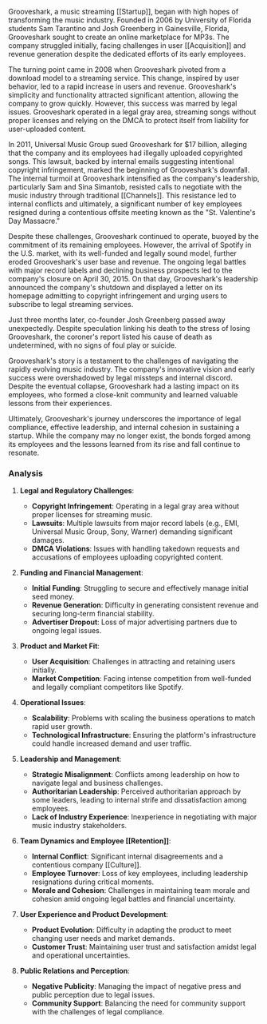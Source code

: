 Grooveshark, a music streaming [[Startup]], began with high hopes of transforming the music industry. Founded in 2006 by University of Florida students Sam Tarantino and Josh Greenberg in Gainesville, Florida, Grooveshark sought to create an online marketplace for MP3s. The company struggled initially, facing challenges in user [[Acquisition]] and revenue generation despite the dedicated efforts of its early employees.

The turning point came in 2008 when Grooveshark pivoted from a download model to a streaming service. This change, inspired by user behavior, led to a rapid increase in users and revenue. Grooveshark's simplicity and functionality attracted significant attention, allowing the company to grow quickly. However, this success was marred by legal issues. Grooveshark operated in a legal gray area, streaming songs without proper licenses and relying on the DMCA to protect itself from liability for user-uploaded content.

In 2011, Universal Music Group sued Grooveshark for $17 billion, alleging that the company and its employees had illegally uploaded copyrighted songs. This lawsuit, backed by internal emails suggesting intentional copyright infringement, marked the beginning of Grooveshark's downfall. The internal turmoil at Grooveshark intensified as the company's leadership, particularly Sam and Sina Simantob, resisted calls to negotiate with the music industry through traditional [[Channels]]. This resistance led to internal conflicts and ultimately, a significant number of key employees resigned during a contentious offsite meeting known as the "St. Valentine's Day Massacre."

Despite these challenges, Grooveshark continued to operate, buoyed by the commitment of its remaining employees. However, the arrival of Spotify in the U.S. market, with its well-funded and legally sound model, further eroded Grooveshark's user base and revenue. The ongoing legal battles with major record labels and declining business prospects led to the company's closure on April 30, 2015. On that day, Grooveshark's leadership announced the company's shutdown and displayed a letter on its homepage admitting to copyright infringement and urging users to subscribe to legal streaming services.

Just three months later, co-founder Josh Greenberg passed away unexpectedly. Despite speculation linking his death to the stress of losing Grooveshark, the coroner's report listed his cause of death as undetermined, with no signs of foul play or suicide.

Grooveshark's story is a testament to the challenges of navigating the rapidly evolving music industry. The company's innovative vision and early success were overshadowed by legal missteps and internal discord. Despite the eventual collapse, Grooveshark had a lasting impact on its employees, who formed a close-knit community and learned valuable lessons from their experiences.

Ultimately, Grooveshark's journey underscores the importance of legal compliance, effective leadership, and internal cohesion in sustaining a startup. While the company may no longer exist, the bonds forged among its employees and the lessons learned from its rise and fall continue to resonate.

### Analysis

1. **Legal and Regulatory Challenges**:
   - **Copyright Infringement**: Operating in a legal gray area without proper licenses for streaming music.
   - **Lawsuits**: Multiple lawsuits from major record labels (e.g., EMI, Universal Music Group, Sony, Warner) demanding significant damages.
   - **DMCA Violations**: Issues with handling takedown requests and accusations of employees uploading copyrighted content.

2. **Funding and Financial Management**:
   - **Initial Funding**: Struggling to secure and effectively manage initial seed money.
   - **Revenue Generation**: Difficulty in generating consistent revenue and securing long-term financial stability.
   - **Advertiser Dropout**: Loss of major advertising partners due to ongoing legal issues.

3. **Product and Market Fit**:
   - **User Acquisition**: Challenges in attracting and retaining users initially.
   - **Market Competition**: Facing intense competition from well-funded and legally compliant competitors like Spotify.

4. **Operational Issues**:
   - **Scalability**: Problems with scaling the business operations to match rapid user growth.
   - **Technological Infrastructure**: Ensuring the platform's infrastructure could handle increased demand and user traffic.

5. **Leadership and Management**:
   - **Strategic Misalignment**: Conflicts among leadership on how to navigate legal and business challenges.
   - **Authoritarian Leadership**: Perceived authoritarian approach by some leaders, leading to internal strife and dissatisfaction among employees.
   - **Lack of Industry Experience**: Inexperience in negotiating with major music industry stakeholders.

6. **Team Dynamics and Employee [[Retention]]**:
   - **Internal Conflict**: Significant internal disagreements and a contentious company [[Culture]].
   - **Employee Turnover**: Loss of key employees, including leadership resignations during critical moments.
   - **Morale and Cohesion**: Challenges in maintaining team morale and cohesion amid ongoing legal battles and financial uncertainty.

7. **User Experience and Product Development**:
   - **Product Evolution**: Difficulty in adapting the product to meet changing user needs and market demands.
   - **Customer Trust**: Maintaining user trust and satisfaction amidst legal and operational uncertainties.

8. **Public Relations and Perception**:
   - **Negative Publicity**: Managing the impact of negative press and public perception due to legal issues.
   - **Community Support**: Balancing the need for community support with the challenges of legal compliance.